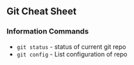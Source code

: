 ## Git Cheat Sheet

### Information Commands
* `git status` - status of current git repo
* `git config` - List configuration of repo
